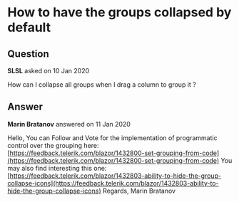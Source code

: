 # How to have the groups collapsed by default

## Question

**SLSL** asked on 10 Jan 2020

How can I collapse all groups when I drag a column to group it ?

## Answer

**Marin Bratanov** answered on 11 Jan 2020

Hello, You can Follow and Vote for the implementation of programmatic control over the grouping here: [https://feedback.telerik.com/blazor/1432800-set-grouping-from-code](https://feedback.telerik.com/blazor/1432800-set-grouping-from-code) You may also find interesting this one: [https://feedback.telerik.com/blazor/1432803-ability-to-hide-the-group-collapse-icons](https://feedback.telerik.com/blazor/1432803-ability-to-hide-the-group-collapse-icons) Regards, Marin Bratanov
